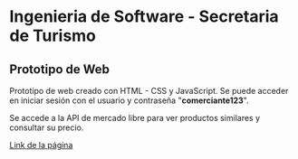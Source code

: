 # Ingenieria de Software - Secretaria de Turismo

## Prototipo de Web

Prototipo de web creado con HTML - CSS y JavaScript. Se puede acceder en iniciar sesión con el usuario y contraseña "**comerciante123**".

Se accede a la API de mercado libre para ver productos similares y consultar su precio.


<a href="https://ingeproto.vercel.app/" target="_blank"> Link de la página</a>
